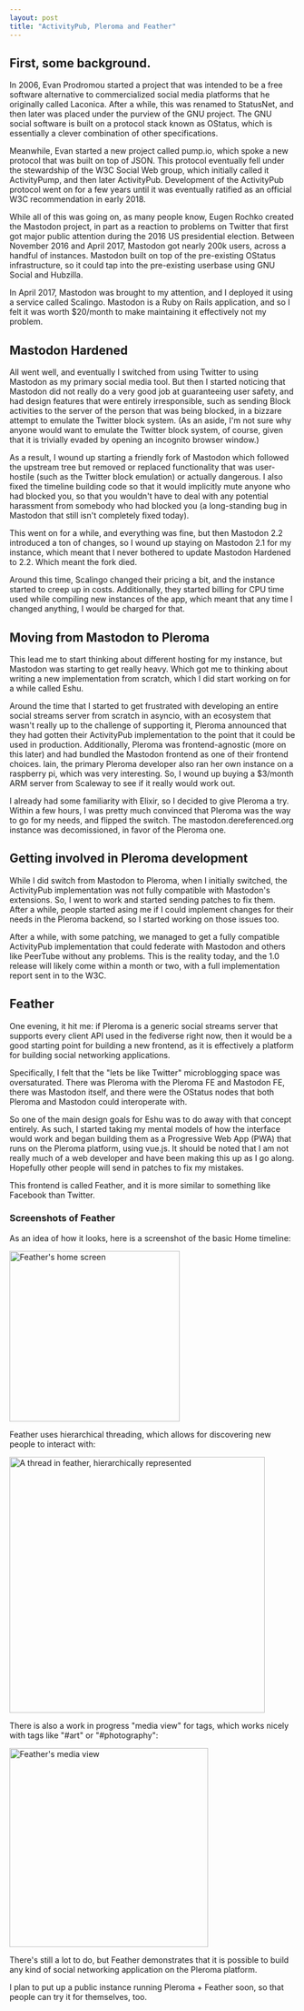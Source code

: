 ```yaml
---
layout: post
title: "ActivityPub, Pleroma and Feather"
---
```


## First, some background.

In 2006, Evan Prodromou started a project that was intended to be a free software alternative to
commercialized social media platforms that he originally called Laconica.  After a while, this was
renamed to StatusNet, and then later was placed under the purview of the GNU project.  The GNU
social software is built on a protocol stack known as OStatus, which is essentially a clever
combination of other specifications.

Meanwhile, Evan started a new project called pump.io, which spoke a new protocol that was built
on top of JSON.  This protocol eventually fell under the stewardship of the W3C Social Web group,
which initially called it ActivityPump, and then later ActivityPub.  Development of the ActivityPub
protocol went on for a few years until it was eventually ratified as an official W3C recommendation
in early 2018.

While all of this was going on, as many people know, Eugen Rochko created the Mastodon project,
in part as a reaction to problems on Twitter that first got major public attention during the 2016
US presidential election.  Between November 2016 and April 2017, Mastodon got nearly 200k users,
across a handful of instances.  Mastodon built on top of the pre-existing OStatus infrastructure,
so it could tap into the pre-existing userbase using GNU Social and Hubzilla.

In April 2017, Mastodon was brought to my attention, and I deployed it using a service called
Scalingo.  Mastodon is a Ruby on Rails application, and so I felt it was worth $20/month to make
maintaining it effectively not my problem.


## Mastodon Hardened

All went well, and eventually I switched from using Twitter to using Mastodon as my primary
social media tool.  But then I started noticing that Mastodon did not really do a very good job
at guaranteeing user safety, and had design features that were entirely irresponsible, such as
sending Block activities to the server of the person that was being blocked, in a bizzare
attempt to emulate the Twitter block system.  (As an aside, I'm not sure why anyone would want
to emulate the Twitter block system, of course, given that it is trivially evaded by opening
an incognito browser window.)

As a result, I wound up starting a friendly fork of Mastodon which followed the upstream tree but
removed or replaced functionality that was user-hostile (such as the Twitter block emulation) or
actually dangerous.  I also fixed the timeline building code so that it would implicitly mute
anyone who had blocked you, so that you wouldn't have to deal with any potential harassment from
somebody who had blocked you (a long-standing bug in Mastodon that still isn't completely fixed
today).

This went on for a while, and everything was fine, but then Mastodon 2.2 introduced a ton of changes,
so I wound up staying on Mastodon 2.1 for my instance, which meant that I never bothered to update
Mastodon Hardened to 2.2.  Which meant the fork died.

Around this time, Scalingo changed their pricing a bit, and the instance started to creep up in
costs.  Additionally, they started billing for CPU time used while compiling new instances of the
app, which meant that any time I changed anything, I would be charged for that.


## Moving from Mastodon to Pleroma

This lead me to start thinking about different hosting for my instance, but Mastodon was starting
to get really heavy.  Which got me to thinking about writing a new implementation from scratch,
which I did start working on for a while called Eshu.

Around the time that I started to get frustrated with developing an entire social streams server
from scratch in asyncio, with an ecosystem that wasn't really up to the challenge of supporting it,
Pleroma announced that they had gotten their ActivityPub implementation to the point that it could
be used in production.  Additionally, Pleroma was frontend-agnostic (more on this later) and had
bundled the Mastodon frontend as one of their frontend choices.  lain, the primary Pleroma developer
also ran her own instance on a raspberry pi, which was very interesting.  So, I wound up buying a
$3/month ARM server from Scaleway to see if it really would work out.

I already had some familiarity with Elixir, so I decided to give Pleroma a try.  Within a few hours,
I was pretty much convinced that Pleroma was the way to go for my needs, and flipped the switch.
The mastodon.dereferenced.org instance was decomissioned, in favor of the Pleroma one.


## Getting involved in Pleroma development

While I did switch from Mastodon to Pleroma, when I initially switched, the ActivityPub implementation
was not fully compatible with Mastodon's extensions.  So, I went to work and started sending patches
to fix them.  After a while, people started asing me if I could implement changes for their needs in
the Pleroma backend, so I started working on those issues too.

After a while, with some patching, we managed to get a fully compatible ActivityPub implementation that
could federate with Mastodon and others like PeerTube without any problems.  This is the reality today,
and the 1.0 release will likely come within a month or two, with a full implementation report sent in
to the W3C.


## Feather

One evening, it hit me: if Pleroma is a generic social streams server that supports every client
API used in the fediverse right now, then it would be a good starting point for building a new frontend,
as it is effectively a platform for building social networking applications.

Specifically, I felt that the "lets be like Twitter" microblogging space was oversaturated.  There was
Pleroma with the Pleroma FE and Mastodon FE, there was Mastodon itself, and there were the OStatus nodes
that both Pleroma and Mastodon could interoperate with.

So one of the main design goals for Eshu was to do away with that concept entirely.  As such, I started
taking my mental models of how the interface would work and began building them as a Progressive Web App
(PWA) that runs on the Pleroma platform, using vue.js.  It should be noted that I am not really much of
a web developer and have been making this up as I go along.  Hopefully other people will send in patches
to fix my mistakes.

This frontend is called Feather, and it is more similar to something like Facebook than Twitter.

### Screenshots of Feather

As an idea of how it looks, here is a screenshot of the basic Home timeline:

<img src="https://pleroma.dereferenced.org/media/c96f4655-57df-440e-bbfb-02a1bdd08c68/image.png" style="height: 300px;" alt="Feather's home screen">

Feather uses hierarchical threading, which allows for discovering new people to interact with:

<img src="https://pleroma.dereferenced.org/media/558d7ee0-01c9-4483-9ca4-10caca15774c/image.png" style="height: 450px;" alt="A thread in feather, hierarchically represented">

There is also a work in progress "media view" for tags, which works nicely with tags like "#art" or "#photography":

<img src="https://pleroma.dereferenced.org/media/c1572054-92f8-47ff-bd5a-560fccdfe70d/image.png" style="height: 350px;" alt="Feather's media view">

There's still a lot to do, but Feather demonstrates that it is possible to build any kind of social networking application on the Pleroma platform.

I plan to put up a public instance running Pleroma + Feather soon, so that people can try it for themselves, too.
